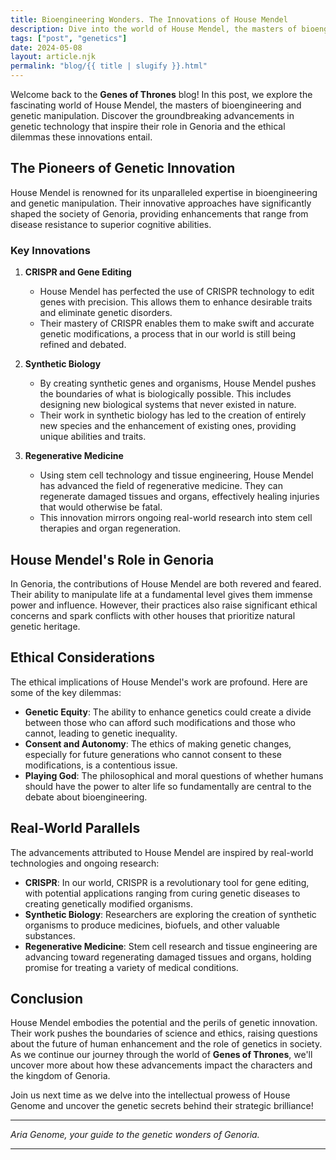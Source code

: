 ```yaml
---
title: Bioengineering Wonders. The Innovations of House Mendel
description: Dive into the world of House Mendel, the masters of bioengineering and genetic manipulation. This post examines the ethical dilemmas and groundbreaking advancements in genetic technology that inspire their role in the story.
tags: ["post", "genetics"]
date: 2024-05-08
layout: article.njk
permalink: "blog/{{ title | slugify }}.html"
---
```



Welcome back to the **Genes of Thrones** blog! In this post, we explore the fascinating world of House Mendel, the masters of bioengineering and genetic manipulation. Discover the groundbreaking advancements in genetic technology that inspire their role in Genoria and the ethical dilemmas these innovations entail.

## The Pioneers of Genetic Innovation

House Mendel is renowned for its unparalleled expertise in bioengineering and genetic manipulation. Their innovative approaches have significantly shaped the society of Genoria, providing enhancements that range from disease resistance to superior cognitive abilities.

### Key Innovations

1. **CRISPR and Gene Editing**
    - House Mendel has perfected the use of CRISPR technology to edit genes with precision. This allows them to enhance desirable traits and eliminate genetic disorders.
    - Their mastery of CRISPR enables them to make swift and accurate genetic modifications, a process that in our world is still being refined and debated.

2. **Synthetic Biology**
    - By creating synthetic genes and organisms, House Mendel pushes the boundaries of what is biologically possible. This includes designing new biological systems that never existed in nature.
    - Their work in synthetic biology has led to the creation of entirely new species and the enhancement of existing ones, providing unique abilities and traits.

3. **Regenerative Medicine**
    - Using stem cell technology and tissue engineering, House Mendel has advanced the field of regenerative medicine. They can regenerate damaged tissues and organs, effectively healing injuries that would otherwise be fatal.
    - This innovation mirrors ongoing real-world research into stem cell therapies and organ regeneration.

## House Mendel's Role in Genoria

In Genoria, the contributions of House Mendel are both revered and feared. Their ability to manipulate life at a fundamental level gives them immense power and influence. However, their practices also raise significant ethical concerns and spark conflicts with other houses that prioritize natural genetic heritage.

## Ethical Considerations

The ethical implications of House Mendel's work are profound. Here are some of the key dilemmas:

- **Genetic Equity**: The ability to enhance genetics could create a divide between those who can afford such modifications and those who cannot, leading to genetic inequality.
- **Consent and Autonomy**: The ethics of making genetic changes, especially for future generations who cannot consent to these modifications, is a contentious issue.
- **Playing God**: The philosophical and moral questions of whether humans should have the power to alter life so fundamentally are central to the debate about bioengineering.

## Real-World Parallels

The advancements attributed to House Mendel are inspired by real-world technologies and ongoing research:

- **CRISPR**: In our world, CRISPR is a revolutionary tool for gene editing, with potential applications ranging from curing genetic diseases to creating genetically modified organisms.
- **Synthetic Biology**: Researchers are exploring the creation of synthetic organisms to produce medicines, biofuels, and other valuable substances.
- **Regenerative Medicine**: Stem cell research and tissue engineering are advancing toward regenerating damaged tissues and organs, holding promise for treating a variety of medical conditions.

## Conclusion

House Mendel embodies the potential and the perils of genetic innovation. Their work pushes the boundaries of science and ethics, raising questions about the future of human enhancement and the role of genetics in society. As we continue our journey through the world of **Genes of Thrones**, we'll uncover more about how these advancements impact the characters and the kingdom of Genoria.

Join us next time as we delve into the intellectual prowess of House Genome and uncover the genetic secrets behind their strategic brilliance!

---

*Aria Genome, your guide to the genetic wonders of Genoria.*

---
